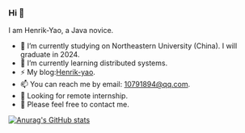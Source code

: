 ### Hi 👋

I am Henrik-Yao, a Java novice.

<!--
**Henrik-Yao/Henrik-Yao** is a ✨ _special_ ✨ repository because its `README.md` (this file) appears on your GitHub profile.

Here are some ideas to get you started:

- 🔭 I’m currently working on ...
- 🌱 I’m currently learning ...
- 👯 I’m looking to collaborate on ...
- 🤔 I’m looking for help with ...
- 💬 Ask me about ...
- 📫 How to reach me: ...
- 😄 Pronouns: ...
- ⚡ Fun fact: ...
-->
- 🔭 I’m currently studying on Northeastern University (China). I will graduate in 2024.
- 🌱 I’m currently learning distributed systems.
- ⚡ My blog:[Henrik-yao](https://blog.csdn.net/qq_50216270).
- 📫 You can reach me by email: 10791894@qq.com.
- 👀 Looking for remote internship.
- 💬 Please feel free to contact me.

[![Anurag's GitHub stats](https://github-readme-stats.vercel.app/api?username=Henrik-Yao&show_icons=true&theme=radical&count_private=true)](https://github.com/anuraghazra/github-readme-stats)
